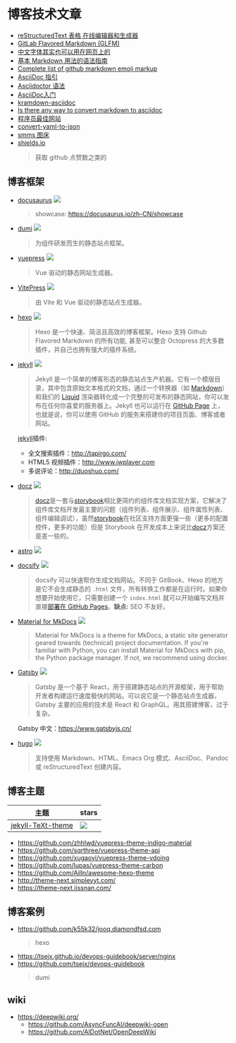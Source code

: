 # 博客技术文章

- [reStructuredText 表格 在线编辑器和生成器](https://tableconvert.com/zh-cn/restructuredtext-generator)
- [GitLab Flavored Markdown (GLFM)](https://docs.gitlab.com/user/markdown/)
- [中文字体其实也可以用在网页上的](https://hxgdzyuyi.github.io/blog/chinese-subset.html)
- [基本 Markdown 用法的语法指南](https://learn.microsoft.com/zh-cn/azure/devops/project/wiki/markdown-guidance?view=azure-devops)
- [Complete list of github markdown emoji markup](https://gist.github.com/rxaviers/7360908)
- [AsciiDoc 指引](https://meniny.cn/docs/asciidoc/#_%E7%AE%80%E4%BB%8B)
- [Asciidoctor 语法](https://www.vicsys.com.tw/zh-hans/tech/winlin/adoc-syntax.html)
- [AsciiDoc入门](https://cunzaima.cn/antora3.1-zh/docs.antora.org/antora/latest/asciidoc/asciidoc/index.html)
- [kramdown-asciidoc](https://github.com/asciidoctor/kramdown-asciidoc)
- [Is there any way to convert markdown to asciidoc](https://stackoverflow.com/questions/7323596/is-there-any-way-to-convert-markdown-to-asciidoc-or-be-able-to-produce-the-same)
- [程序员最佳网站](https://zhuanlan.zhihu.com/p/38034296)
- [convert-yaml-to-json](https://www.json2yaml.com/convert-yaml-to-json)
- [smms 图床](https://smms.app/)
- [shields.io](https://shields.io/)
  > 获取 github 点赞数之类的

## 博客框架

- [docusaurus](https://www.docusaurus.cn/docs) ![](https://img.shields.io/github/stars/facebook/docusaurus?style=social)
  > showcase: https://docusaurus.io/zh-CN/showcase
- [dumi](https://d.umijs.org/) ![](https://img.shields.io/github/stars/umijs/dumi?style=social)
  > 为组件研发而生的静态站点框架。
- [vuepress](https://vuepress.vuejs.org/zh/) ![](https://img.shields.io/github/stars/vuejs/vuepress?style=social)
  > Vue 驱动的静态网站生成器。
- [VitePress](https://vitepress.dev/) ![](https://img.shields.io/github/stars/vuejs/vitepress?style=social)
  > 由 Vite 和 Vue 驱动的静态站点生成器。
- [hexo](https://hexo.io/) ![](https://img.shields.io/github/stars/hexojs/hexo?style=social)
  > Hexo 是一个快速、简洁且高效的博客框架。Hexo 支持 Github Flavored Markdown 的所有功能, 甚至可以整合 Octopress 的大多数插件，并自己也拥有强大的插件系统。
- [jekyll](http://jekyllcn.com/) ![](https://img.shields.io/github/stars/jekyll/jekyll?style=social)

  > Jekyll 是一个简单的博客形态的静态站点生产机器。它有一个模版目录，其中包含原始文本格式的文档，通过一个转换器（如 [Markdown](http://daringfireball.net/projects/markdown/)）和我们的 [Liquid](https://github.com/Shopify/liquid/wiki) 渲染器转化成一个完整的可发布的静态网站，你可以发布在任何你喜爱的服务器上。Jekyll 也可以运行在 [GitHub Page](http://pages.github.com/) 上，也就是说，你可以使用 GitHub 的服务来搭建你的项目页面、博客或者网站。

  [jekyll](http://jekyllcn.com/)插件:

  - 全文搜索插件：<http://tapirgo.com/>
  - HTML5 视频插件：<http://www.jwplayer.com>
  - 多说评论：<http://duoshuo.com/>

- [docz](https://github.com/doczjs/docz) ![](https://img.shields.io/github/stars/doczjs/docz?style=social)
  > [docz](https://github.com/doczjs/docz)是一套与[storybook](https://github.com/storybookjs/storybook)相比更简约的组件库文档实现方案，它解决了组件库文档开发最主要的问题（组件列表、组件展示、组件属性列表、组件编辑调试），虽然[storybook](https://github.com/storybookjs/storybook)在社区支持方面更强一些（更多的配置控件，更多的功能）但是 Storybook 在开发成本上来说比[docz](https://github.com/doczjs/docz)方案还是差一些的。
- [astro](https://docs.astro.build/zh-cn/getting-started/) ![](https://img.shields.io/github/stars/withastro/astro?style=social)
- [docsify](https://docsify.js.org/#/zh-cn/) ![](https://img.shields.io/github/stars/docsifyjs/docsify?style=social)

  > docsify 可以快速帮你生成文档网站。不同于 GitBook、Hexo 的地方是它不会生成静态的 `.html` 文件，所有转换工作都是在运行时。如果你想要开始使用它，只需要创建一个 `index.html` 就可以开始编写文档并直接[部署在 GitHub Pages](https://docsify.js.org/#/zh-cn/deploy)。**缺点:** SEO 不友好。

- [Material for MkDocs](https://squidfunk.github.io/mkdocs-material/) ![](https://img.shields.io/github/stars/squidfunk/mkdocs-material?style=social)

  > Material for MkDocs is a theme for MkDocs, a static site generator geared towards (technical) project documentation. If you're familiar with Python, you can install Material for MkDocs with pip, the Python package manager. If not, we recommend using docker.

- [Gatsby](https://www.gatsbyjs.com/) ![](https://img.shields.io/github/stars/gatsbyjs/gatsby?style=social)

  > Gatsby 是一个基于 React，用于搭建静态站点的开源框架，用于帮助开发者构建运行速度极快的网站。可以说它是一个静态站点生成器，Gatsby 主要的应用的技术是 React 和 GraphQL。用其搭建博客，过于复杂。

  Gatsby 中文：https://www.gatsbyjs.cn/

- [hugo](https://gohugo.com.cn/) ![](https://img.shields.io/github/stars/gohugoio/hugo?style=social)
  > 支持使用 Markdown、HTML、Emacs Org 模式、AsciiDoc、Pandoc 或 reStructuredText 创建内容。

## 博客主题

| 主题                                                                | stars                                                                             |
| ------------------------------------------------------------------- | --------------------------------------------------------------------------------- |
| [jekyll-TeXt-theme](https://github.com/kitian616/jekyll-TeXt-theme) | ![](https://img.shields.io/github/stars/kitian616/jekyll-TeXt-theme?style=social) |

- https://github.com/zhhlwd/vuepress-theme-indigo-material
- https://github.com/sqrthree/vuepress-theme-api
- https://github.com/xugaoyi/vuepress-theme-vdoing
- https://github.com/lupas/vuepress-theme-carbon
- https://github.com/Ailln/awesome-hexo-theme
- http://theme-next.simpleyyt.com/
- https://theme-next.iissnan.com/

## 博客案例

- https://github.com/k55k32/jooq.diamondfsd.com
  > hexo
- https://tsejx.github.io/devops-guidebook/server/nginx
- https://github.com/tsejx/devops-guidebook
  > dumi

## wiki

- https://deepwiki.org/
  - https://github.com/AsyncFuncAI/deepwiki-open
  - https://github.com/AIDotNet/OpenDeepWiki
